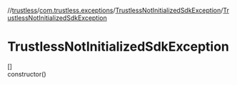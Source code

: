//[trustless](../../../index.md)/[com.trustless.exceptions](../index.md)/[TrustlessNotInitializedSdkException](index.md)/[TrustlessNotInitializedSdkException](-trustless-not-initialized-sdk-exception.md)

# TrustlessNotInitializedSdkException

[]\
constructor()
